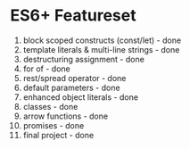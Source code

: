 # ES6+ Featureset

1. block scoped constructs (const/let) - done
2. template literals & multi-line strings - done
3. destructuring assignment - done
4. for of - done
5. rest/spread operator - done
6. default parameters - done
7. enhanced object literals - done
8. classes - done
9. arrow functions - done
10. promises - done
11. final project - done